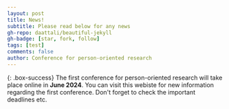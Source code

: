 ```yaml
---
layout: post
title: News!
subtitle: Please read below for any news
gh-repo: daattali/beautiful-jekyll
gh-badge: [star, fork, follow]
tags: [test]
comments: false
author: Conference for person-oriented research
---
```


{: .box-success}
The first conference for person-oriented research will take place online in **June 2024**.
You can visit this webiste for new information regarding the first conference.
Don't forget to check the important deadlines etc.

